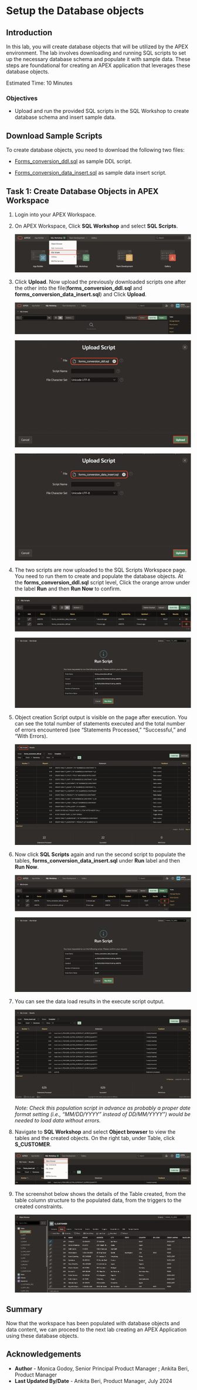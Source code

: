 # Setup the Database objects

## Introduction
In this lab, you will create database objects that will be utilized by the APEX environment. The lab involves downloading and running SQL scripts to set up the necessary database schema and populate it with sample data. These steps are foundational for creating an APEX application that leverages these database objects.

Estimated Time: 10 Minutes

### Objectives
- Upload and run the provided SQL scripts in the SQL Workshop to create database schema and insert sample data.

## Download Sample Scripts
To create database objects, you need to download the following two files:

-	[Forms\_conversion\_ddl.sql](https://c4u04.objectstorage.us-ashburn-1.oci.customer-oci.com/p/EcTjWk2IuZPZeNnD_fYMcgUhdNDIDA6rt9gaFj_WZMiL7VvxPBNMY60837hu5hga/n/c4u04/b/livelabsfiles/o/forms_conversion_ddl.sql) as sample DDL script.

-	[Forms\_conversion\_data\_insert.sql](https://c4u04.objectstorage.us-ashburn-1.oci.customer-oci.com/p/EcTjWk2IuZPZeNnD_fYMcgUhdNDIDA6rt9gaFj_WZMiL7VvxPBNMY60837hu5hga/n/c4u04/b/livelabsfiles/o/forms_conversion_data_insert.sql) as sample data insert script.


## Task 1: Create Database Objects in APEX Workspace

1. Login into your APEX Workspace.

2. On APEX Workspace, Click **SQL Workshop** and select **SQL Scripts**.

    ![SQL Scripts](images/sql-scripts.png " ")

3. Click **Upload**. Now upload the previously downloaded scripts one after the other into the file(**forms\_conversion\_ddl.sql** and **forms\_conversion\_data\_insert.sql**) and Click **Upload**.

    ![Upload SQL Scripts](images/upload-script.png " ")

    ![DDL form Conversion](images/form-conversion-ddl-file.png " ")

    ![Data Insert File](images/data-insert-file.png " ")

4.	The two scripts are now uploaded to the SQL Scripts Workspace page. You need to run them to create and populate the database objects. At the **forms\_conversion\_ddl.sql** script level, Click the orange arrow under the label **Run** and then **Run Now** to confirm.

    ![Data Insert File](images/run-ddl.png " ")

    ![Data Insert File](images/run-now-ddl.png " ")

5.	Object creation Script output is visible on the page after execution. You can see the total number of statements executed and the total number of errors encountered (see “Statements Processed,” “Successful,” and “With Errors).

    ![Data Insert File](images/successful-ddl.png " ")

6.	Now click **SQL Scripts** again and run the second script to populate the tables, **forms\_conversion\_data\_insert.sql** under **Run** label and then **Run Now**.

    ![Data Insert File](images/run-data-insert.png " ")

    ![Data Insert File](images/run-now-data-insert.png " ")

7. You can see the data load results in the execute script output.

    ![Data Insert File](images/successful-data-insert.png " ")

    *Note: Check this population script in advance as probably a proper date format setting (i.e., “MM/DD/YYYY” instead of DD/MM/YYYY”) would be needed to load data without errors.*

8. Navigate to **SQL Workshop** and select **Object browser** to view the tables and the created objects. On the right tab, under Table, click **S\_CUSTOMER**.

    ![Data Insert File](images/object-browser.png " ")

9. The screenshot below shows the details of the Table created, from the table column structure to the populated data, from the triggers to the created constraints.

    ![Data Insert File](images/customer-data.png " ")

## Summary
Now that the workspace has been populated with database objects and data content, we can proceed to the next lab creating an APEX Application using these database objects.

## Acknowledgements
- **Author** - Monica Godoy, Senior Principal Product Manager ; Ankita Beri, Product Manager
- **Last Updated By/Date** - Ankita Beri, Product Manager, July 2024
